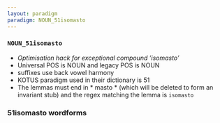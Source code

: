 ```yaml
---
layout: paradigm
paradigm: NOUN_51isomasto
---
```

### ` NOUN_51isomasto `

* _Optimisation hack for exceptional compound ’isomasto’_
* Universal POS is NOUN and legacy POS is NOUN
* suffixes use back vowel harmony
* KOTUS paradigm used in their dictionary is 51
* The lemmas must end in * masto * (which will be deleted to form an invariant stub) and the regex matching the lemma is ` isomasto `

### 51isomasto wordforms



